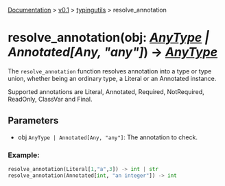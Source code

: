 [Documentation](/docs/documentation.md) >
 [v0.1](/docs/0.1/version.md) >
  [typingutils](/docs/0.1/typingutils/module.md) >
   resolve_annotation

# resolve_annotation(obj: _[AnyType](any_type.md) | Annotated[Any, "any"]_) -> _[AnyType](any_type.md)_

The `resolve_annotation` function resolves annotation into a type or type union, whether being an ordinary type, a Literal or an Annotated instance.

Supported annotations are Literal, Annotated, Required, NotRequired, ReadOnly, ClassVar and Final.

## Parameters

- obj `AnyType | Annotated[Any, "any"]`: The annotation to check.

### Example:
```python
resolve_annotation(Literal[1,"a",3]) -> int | str
resolve_annotation(Annotated[int, "an integer"]) -> int
```
